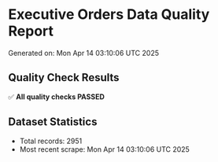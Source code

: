 # Executive Orders Data Quality Report
Generated on: Mon Apr 14 03:10:06 UTC 2025

## Quality Check Results
✅ **All quality checks PASSED**

## Dataset Statistics
- Total records: 2951
- Most recent scrape: Mon Apr 14 03:10:06 UTC 2025
